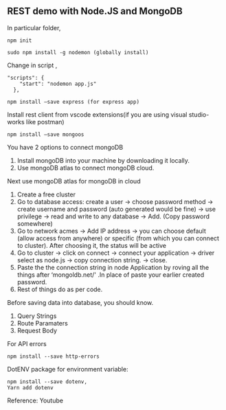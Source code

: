 
## REST demo with Node.JS and MongoDB

In particular folder,

```
npm init
```
```
sudo npm install -g nodemon (globally install)
```

Change in script ,
```
"scripts": {
    "start": "nodemon app.js"
  },
```

```
npm install —save express (for express app)
```

Install rest client from vscode extensions(if you are using visual studio- works like postman)

```
npm install —save mongoos
```

You have 2 options to connect mongoDB
1. Install mongoDB into your machine by downloading it locally.
2. Use mongoDB atlas to connect mongoDB cloud.

Next use mongoDB atlas for mongoDB in cloud
1. Create a free cluster
2. Go to database access: create a user -> choose password method -> create username and password (auto generated would be fine) -> use privilege -> read and write to any database -> Add. (Copy password somewhere)
3. Go to network acmes -> Add IP address -> you can choose default (allow access from anywhere) or specific (from which you can connect to cluster). After choosing it, the status will be active
4. Go to cluster -> click on connect -> connect your application -> driver select as node.js -> copy connection string. -> close. 
5. Paste the the connection string in node Application by roving all the things after ‘mongoldb.net/'  .In place of <password> paste your earlier created password.
6. Rest of things do as per code.

Before saving data into database, you should know.
1. Query Strings
2. Route Paramaters
3. Request Body

For API errors

```
npm install --save http-errors
```

DotENV package for environment variable:

```
npm install --save dotenv,
Yarn add dotenv 
```
Reference: Youtube
